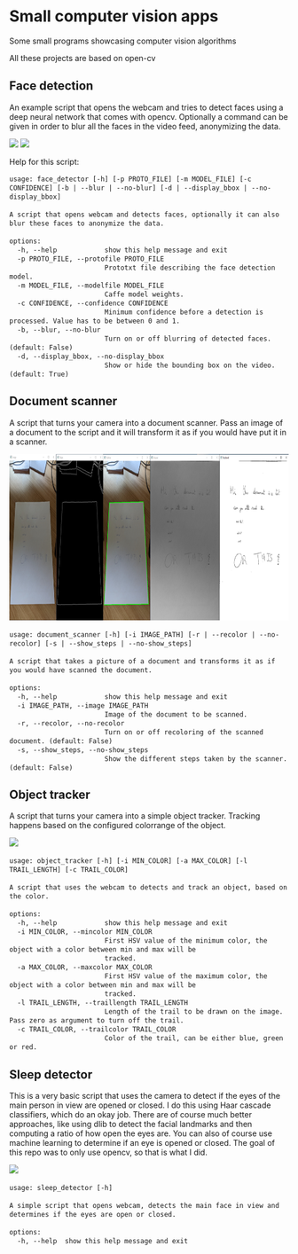 # Small computer vision apps
Some small programs showcasing computer vision algorithms

All these projects are based on open-cv

## Face detection
An example script that opens the webcam and tries to detect faces using a deep neural network that comes with opencv.
Optionally a command can be given in order to blur all the faces in the video feed, anonymizing the data.

<img src="https://github.com/VerleysenNiels/small_computer_vision_apps/blob/master/face_detector/examples/face_detect.gif?raw=true" height="200"> <img src="https://github.com/VerleysenNiels/small_computer_vision_apps/blob/master/face_detector/examples/face_blur.gif?raw=true" height="200">

Help for this script:
```
usage: face_detector [-h] [-p PROTO_FILE] [-m MODEL_FILE] [-c CONFIDENCE] [-b | --blur | --no-blur] [-d | --display_bbox | --no-display_bbox]

A script that opens webcam and detects faces, optionally it can also blur these faces to anonymize the data.

options:
  -h, --help            show this help message and exit
  -p PROTO_FILE, --protofile PROTO_FILE
                        Prototxt file describing the face detection model.
  -m MODEL_FILE, --modelfile MODEL_FILE
                        Caffe model weights.
  -c CONFIDENCE, --confidence CONFIDENCE
                        Minimum confidence before a detection is processed. Value has to be between 0 and 1.
  -b, --blur, --no-blur
                        Turn on or off blurring of detected faces. (default: False)
  -d, --display_bbox, --no-display_bbox
                        Show or hide the bounding box on the video. (default: True)
```

## Document scanner
A script that turns your camera into a document scanner. Pass an image of a document to the script and it will transform it as if you would have put it in a scanner.

<img src="https://github.com/VerleysenNiels/small_computer_vision_apps/blob/master/document_scanner/images/result.PNG?raw=true" height="300">

```
usage: document_scanner [-h] [-i IMAGE_PATH] [-r | --recolor | --no-recolor] [-s | --show_steps | --no-show_steps]

A script that takes a picture of a document and transforms it as if you would have scanned the document.

options:
  -h, --help            show this help message and exit
  -i IMAGE_PATH, --image IMAGE_PATH
                        Image of the document to be scanned.
  -r, --recolor, --no-recolor
                        Turn on or off recoloring of the scanned document. (default: False)
  -s, --show_steps, --no-show_steps
                        Show the different steps taken by the scanner. (default: False)
```

## Object tracker
A script that turns your camera into a simple object tracker. Tracking happens based on the configured colorrange of the object.

<img src="https://github.com/VerleysenNiels/small_computer_vision_apps/blob/master/object_tracker/tracking_short.gif?raw=true" height="300">

```
usage: object_tracker [-h] [-i MIN_COLOR] [-a MAX_COLOR] [-l TRAIL_LENGTH] [-c TRAIL_COLOR]

A script that uses the webcam to detects and track an object, based on the color.

options:
  -h, --help            show this help message and exit
  -i MIN_COLOR, --mincolor MIN_COLOR
                        First HSV value of the minimum color, the object with a color between min and max will be
                        tracked.
  -a MAX_COLOR, --maxcolor MAX_COLOR
                        First HSV value of the maximum color, the object with a color between min and max will be
                        tracked.
  -l TRAIL_LENGTH, --traillength TRAIL_LENGTH
                        Length of the trail to be drawn on the image. Pass zero as argument to turn off the trail.
  -c TRAIL_COLOR, --trailcolor TRAIL_COLOR
                        Color of the trail, can be either blue, green or red.
```

## Sleep detector
This is a very basic script that uses the camera to detect if the eyes of the main person in view are opened or closed. I do this using Haar cascade classifiers, which do an okay job. There are of course much better approaches, like using dlib to detect the facial landmarks and then computing a ratio of how open the eyes are. You can also of course use machine learning to determine if an eye is opened or closed. The goal of this repo was to only use opencv, so that is what I did.

<img src="https://github.com/VerleysenNiels/small_computer_vision_apps/blob/master/sleep_detector/open_or_closed_eyes.gif?raw=true" height="300">

```
usage: sleep_detector [-h]

A simple script that opens webcam, detects the main face in view and determines if the eyes are open or closed.

options:
  -h, --help  show this help message and exit
```

